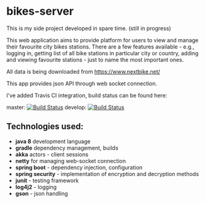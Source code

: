 bikes-server
===========
This is my side project developed in spare time. (still in progress)

This web application aims to provide platform for users to view and manage their favourite city bikes stations.
There are a few features available - e.g., logging in, getting list of all bike stations in particular city or country, 
adding and viewing favourite stations - just to name the most important ones.


All data is being downloaded from <https://www.nextbike.net/>
 
This app provides json API through web socket connection.


I've added Travis CI integration, build status can be found here:
 

 master: [![Build Status](https://travis-ci.org/pgrudev/bikes-server.svg?branch=master)](https://travis-ci.org/pgrudev/bikes-server)
 develop: [![Build Status](https://travis-ci.org/pgrudev/bikes-server.svg?branch=develop)](https://travis-ci.org/pgrudev/bikes-server)

Technologies used:
---------------
  * **java 8** development language
  * **gradle** dependency management, builds
  * **akka** actors - client sessions
  * **netty** for managing web-socket connection
  * **spring boot** - dependency injection, configuration
  * **spring security** - implementation of encryption and decryption methods 
  * **junit** - testing framework
  * **log4j2** - logging
  * **gson** - json handling
 